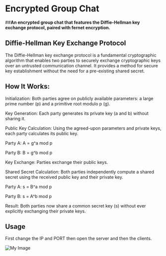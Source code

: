 # Encrypted Group Chat
##**An encrypted group chat that features the Diffie-Hellman key exchange protocol, paired with fernet encryption.**

## Diffie-Hellman Key Exchange Protocol
The Diffie-Hellman key exchange protocol is a fundamental cryptographic algorithm that enables two parties to securely exchange cryptographic keys over an untrusted communication channel.
It provides a method for secure key establishment without the need for a pre-existing shared secret.

## How It Works:

Initialization: Both parties agree on publicly available parameters: a large prime number (p) and a primitive root modulo p (g).

Key Generation: Each party generates its private key (a and b) without sharing it.

Public Key Calculation: Using the agreed-upon parameters and private keys, each party calculates its public key.

Party A: A = g^a mod p

Party B: B = g^b mod p

Key Exchange: Parties exchange their public keys.

Shared Secret Calculation: Both parties independently compute a shared secret using the received public key and their private key.

Party A: s = B^a mod p

Party B: s = A^b mod p

Result: Both parties now share a common secret key (s) without ever explicitly exchanging their private keys.

## Usage
First change the IP and PORT then open the server and then the clients.


![My Image](images/image.png)
